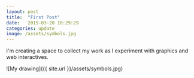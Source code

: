 ```yaml
---
layout: post
title:  "First Post"
date:   2015-03-20 10:29:29
categories: update
image: /assets/symbols.jpg
---
```


I'm creating a space to collect my work as I experiment with graphics and web interactives.

![My drawing]({{ site.url }}/assets/symbols.jpg)
